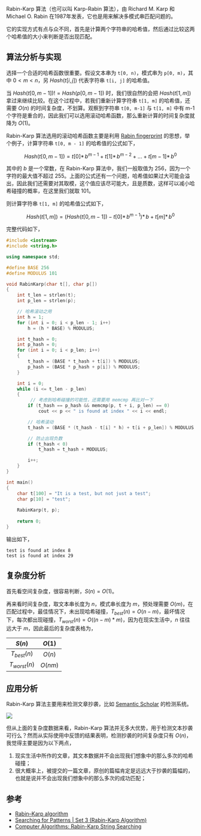Rabin-Karp 算法（也可以叫 Karp-Rabin 算法），由 Richard M. Karp 和 Michael O. Rabin 在1987年发表，它也是用来解决多模式串匹配问题的。

它的实现方式有点与众不同，首先是计算两个字符串的哈希值，然后通过比较这两个哈希值的大小来判断是否出现匹配。

## 算法分析与实现

选择一个合适的哈希函数很重要。假设文本串为 `t[0, n)`，模式串为 `p[0, m)`，其中 $0<m<n$，另 $Hash(t[i,j])$ 代表字符串 `t[i, j]` 的哈希值。

当 $Hash(t[0, m-1])!=Hash(p[0,m-1])$ 时，我们很自然的会把 $Hash(t[1, m])$ 拿过来继续比较。在这个过程中，若我们重新计算字符串 `t[1, m]` 的哈希值，还需要 $O(n)$ 的时间复杂度，不划算。观察到字符串 `t[0, m-1]` 与 `t[1, m]` 中有 m-1 个字符是重合的，因此我们可以选用滚动哈希函数，那么重新计算的时间复杂度就降为 $O(1)$。

Rabin-Karp 算法选用的滚动哈希函数主要是利用 [Rabin fingerprint](https://en.wikipedia.org/wiki/Rabin_fingerprint) 的思想，举个例子，计算字符串 `t[0, m - 1]` 的哈希值的公式如下，

$$
Hash(t[0, m-1])=t[0]\ast\,b^{m-1}+t[1]\ast\,b^{m-2}+...+t[m-1]\ast\,b^0\tag{t[0] 代表该字符的 ASCII 码}
$$

其中的 $b$ 是一个常数，在 Rabin-Karp 算法中，我们一般取值为 256，因为一个字符的最大值不超过 255。上面的公式还有一个问题，哈希值如果过大可能会溢出，因此我们还需要对其取模，这个值应该尽可能大，且是质数，这样可以减小哈希碰撞的概率，在这里我们就取 101​。

则计算字符串 `t[1, m]` 的哈希值公式如下，

$$
Hash(t[1,m])=(Hash(t[0,m-1])-t[0]\ast\,b^{m-1})\ast\,b+t[m]\ast\,b^0\tag{请仔细对比上式}
$$

完整代码如下，

```c++
#include <iostream>
#include <string.h>

using namespace std;

#define BASE 256
#define MODULUS 101

void RabinKarp(char t[], char p[])
{
	int t_len = strlen(t);
	int p_len = strlen(p);

	// 哈希滚动之用
	int h = 1;
	for (int i = 0; i < p_len - 1; i++)
		h = (h * BASE) % MODULUS;

	int t_hash = 0;
	int p_hash = 0;
	for (int i = 0; i < p_len; i++)
	{
		t_hash = (BASE * t_hash + t[i]) % MODULUS;
		p_hash = (BASE * p_hash + p[i]) % MODULUS;
	}

	int i = 0;
	while (i <= t_len - p_len)
	{
         // 考虑到哈希碰撞的可能性，还需要用 memcmp 再比对一下
		if (t_hash == p_hash && memcmp(p, t + i, p_len) == 0)
			cout << p << " is found at index " << i << endl;

		// 哈希滚动
		t_hash = (BASE * (t_hash - t[i] * h) + t[i + p_len]) % MODULUS;

		// 防止出现负数
		if (t_hash < 0)
			t_hash = t_hash + MODULUS;

		i++;
	}
}

int main()
{
	char t[100] = "It is a test, but not just a test";
	char p[10] = "test";
    
	RabinKarp(t, p);
    
	return 0;
}
```

输出如下，

```plaintext
test is found at index 8
test is found at index 29
```

## 复杂度分析

首先看空间复杂度，很容易判断，$S(n)=O(1)$。

再来看时间复杂度，取文本串长度为 $n$，模式串长度为 $m$，预处理需要 $O(m)$，在匹配过程中，最佳情况下，未出现哈希碰撞，$T_{best}(n)=O(n-m)$，最坏情况下，每次都出现碰撞，$T_{worst}(n)=O((n-m)*m)$，因为在现实生活中，$n$ 往往远大于 $m$，因此最后的复杂度表格为，

|     $S(n)$     | $O(1)$  |
| :------------: | :-----: |
| $T_{best}(n)$  | $O(n)$  |
| $T_{worst}(n)$ | $O(nm)$ |

## 应用分析

Rabin-Karp 算法主要用来检测文章抄袭，比如 [Semantic Scholar](https://www.semanticscholar.org/) 的检测系统。

![](https://resource.ethsonliu.com/image/20191205_01.png)

但从上面的复杂度数据来看，Rabin-Karp 算法并无多大优势，用于检测文本抄袭可行么？然而从实际使用中反馈的结果表明，检测抄袭的时间复杂度只有 $O(n)$，我觉得主要是因为以下两点，

1. 现实生活中所作的文章，其文本数据并不会出现我们想象中的那么多次的哈希碰撞；
2. 很大概率上，被提交的一篇文章，原创的篇幅肯定是远远大于抄袭的篇幅的，也就是说并不会出现我们想象中的那么多次的成功匹配；

## 参考

- [Rabin–Karp algorithm](https://en.wikipedia.org/wiki/Rabin%E2%80%93Karp_algorithm)
- [Searching for Patterns | Set 3 (Rabin-Karp Algorithm)](https://www.geeksforgeeks.org/searching-for-patterns-set-3-rabin-karp-algorithm/)
- [Computer Algorithms: Rabin-Karp String Searching](http://www.stoimen.com/blog/2012/04/02/computer-algorithms-rabin-karp-string-searching/)